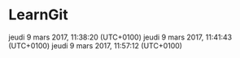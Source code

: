 # LearnGit
jeudi 9 mars 2017, 11:38:20 (UTC+0100)
jeudi 9 mars 2017, 11:41:43 (UTC+0100)
jeudi 9 mars 2017, 11:57:12 (UTC+0100)
